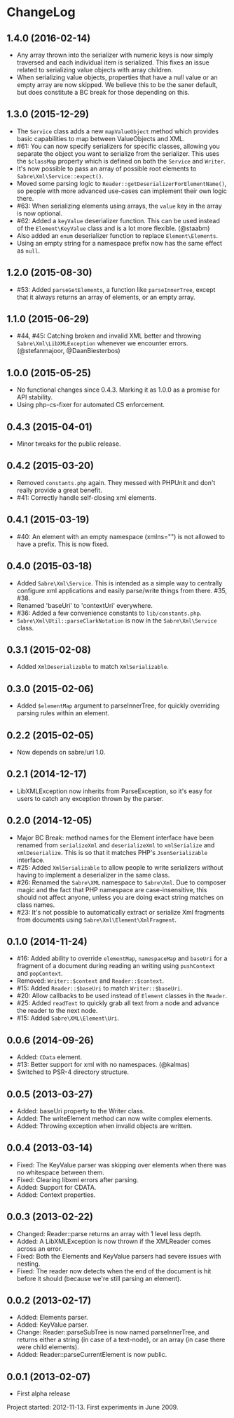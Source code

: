 ChangeLog
=========

1.4.0 (2016-02-14)
------------------

* Any array thrown into the serializer with numeric keys is now simply
  traversed and each individual item is serialized. This fixes an issue
  related to serializing value objects with array children.
* When serializing value objects, properties that have a null value or an
  empty array are now skipped. We believe this to be the saner default, but
  does constitute a BC break for those depending on this.


1.3.0 (2015-12-29)
------------------

* The `Service` class adds a new `mapValueObject` method which provides basic
  capabilities to map between ValueObjects and XML.
* #61: You can now specify serializers for specific classes, allowing you
  separate the object you want to serialize from the serializer. This uses the
  `$classMap` property which is defined on both the `Service` and `Writer`.
* It's now possible to pass an array of possible root elements to
  `Sabre\Xml\Service::expect()`.
* Moved some parsing logic to `Reader::getDeserializerForElementName()`,
  so people with more advanced use-cases can implement their own logic there.
* #63: When serializing elements using arrays, the `value` key in the array is
  now optional.
* #62: Added a `keyValue` deserializer function. This can be used instead of
  the `Element\KeyValue` class and is a lot more flexible. (@staabm)
* Also added an `enum` deserializer function to replace
  `Element\Elements`.
* Using an empty string for a namespace prefix now has the same effect as
  `null`.


1.2.0 (2015-08-30)
------------------

* #53: Added `parseGetElements`, a function like `parseInnerTree`, except
  that it always returns an array of elements, or an empty array.


1.1.0 (2015-06-29)
------------------

* #44, #45: Catching broken and invalid XML better and throwing
  `Sabre\Xml\LibXMLException` whenever we encounter errors. (@stefanmajoor,
   @DaanBiesterbos)


1.0.0 (2015-05-25)
------------------

* No functional changes since 0.4.3. Marking it as 1.0.0 as a promise for
  API stability.
* Using php-cs-fixer for automated CS enforcement.


0.4.3 (2015-04-01)
-----------------

* Minor tweaks for the public release.


0.4.2 (2015-03-20)
------------------

* Removed `constants.php` again. They messed with PHPUnit and don't really
  provide a great benefit.
* #41: Correctly handle self-closing xml elements.


0.4.1 (2015-03-19)
------------------

* #40: An element with an empty namespace (xmlns="") is not allowed to have a
  prefix. This is now fixed.


0.4.0 (2015-03-18)
------------------

* Added `Sabre\Xml\Service`. This is intended as a simple way to centrally
  configure xml applications and easily parse/write things from there. #35, #38.
* Renamed 'baseUri' to 'contextUri' everywhere.
* #36: Added a few convenience constants to `lib/constants.php`.
* `Sabre\Xml\Util::parseClarkNotation` is now in the `Sabre\Xml\Service` class.


0.3.1 (2015-02-08)
------------------

* Added `XmlDeserializable` to match `XmlSerializable`.


0.3.0 (2015-02-06)
------------------

* Added `$elementMap` argument to parseInnerTree, for quickly overriding
  parsing rules within an element.


0.2.2 (2015-02-05)
------------------

* Now depends on sabre/uri 1.0.


0.2.1 (2014-12-17)
------------------

* LibXMLException now inherits from ParseException, so it's easy for users to
  catch any exception thrown by the parser.


0.2.0 (2014-12-05)
------------------

* Major BC Break: method names for the Element interface have been renamed
  from `serializeXml` and `deserializeXml` to `xmlSerialize` and
  `xmlDeserialize`. This is so that it matches PHP's `JsonSerializable`
  interface.
* #25: Added `XmlSerializable` to allow people to write serializers without
  having to implement a deserializer in the same class.
* #26: Renamed the `Sabre\XML` namespace to `Sabre\Xml`. Due to composer magic
  and the fact that PHP namespace are case-insensitive, this should not affect
  anyone, unless you are doing exact string matches on class names.
* #23: It's not possible to automatically extract or serialize Xml fragments
  from documents using `Sabre\Xml\Element\XmlFragment`.


0.1.0 (2014-11-24)
------------------

* #16: Added ability to override `elementMap`, `namespaceMap` and `baseUri` for
  a fragment of a document during reading an writing using `pushContext` and
  `popContext`.
* Removed: `Writer::$context` and `Reader::$context`.
* #15: Added `Reader::$baseUri` to match `Writer::$baseUri`.
* #20: Allow callbacks to be used instead of `Element` classes in the `Reader`.
* #25: Added `readText` to quickly grab all text from a node and advance the
  reader to the next node.
* #15: Added `Sabre\XML\Element\Uri`.


0.0.6 (2014-09-26)
------------------

* Added: `CData` element.
* #13: Better support for xml with no namespaces. (@kalmas)
* Switched to PSR-4 directory structure.


0.0.5 (2013-03-27)
------------------

* Added: baseUri property to the Writer class.
* Added: The writeElement method can now write complex elements.
* Added: Throwing exception when invalid objects are written.


0.0.4 (2013-03-14)
------------------

* Fixed: The KeyValue parser was skipping over elements when there was no
  whitespace between them.
* Fixed: Clearing libxml errors after parsing.
* Added: Support for CDATA.
* Added: Context properties.


0.0.3 (2013-02-22)
------------------

* Changed: Reader::parse returns an array with 1 level less depth.
* Added: A LibXMLException is now thrown if the XMLReader comes across an error.
* Fixed: Both the Elements and KeyValue parsers had severe issues with
  nesting.
* Fixed: The reader now detects when the end of the document is hit before it
  should (because we're still parsing an element).


0.0.2 (2013-02-17)
------------------

* Added: Elements parser.
* Added: KeyValue parser.
* Change: Reader::parseSubTree is now named parseInnerTree, and returns either
  a string (in case of a text-node), or an array (in case there were child
  elements).
* Added: Reader::parseCurrentElement is now public.


0.0.1 (2013-02-07)
------------------

* First alpha release

Project started: 2012-11-13. First experiments in June 2009.
